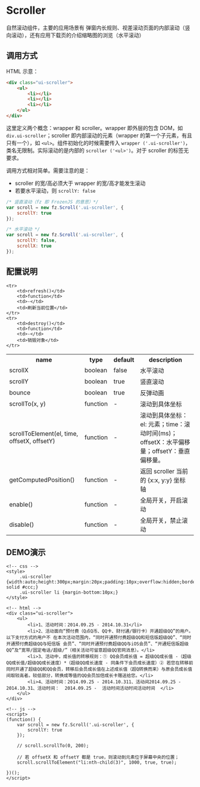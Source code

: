 # Scroller

自然滚动组件，主要的应用场景有 弹窗内长规则、视差滚动页面的内部滚动（竖向滚动），还有应用下载页的介绍缩略图的浏览（水平滚动）

## 调用方式

HTML 示意：
```html
<div class="ui-scroller">
	<ul>
		<li></li>
		<li></li>
		<li></li>
	</ul>
</div>
```

这里定义两个概念：wrapper 和 scroller。wrapper 即外层的包含 DOM，如 `div.ui-scroller`；scroller 即内部滚动的元素（wrapper 的第一个子元素，有且只有一个），如 `<ul>`。组件初始化的时候需要传入 `wrapper ('.ui-scroller')`，类名无限制。实际滚动的是内部的 `scroller ('<ul>')`。对于 scroller 的标签无要求。

调用方式相对简单。需要注意的是：

* scroller 的宽/高必须大于 wrapper 的宽/高才能发生滚动
* 若要水平滚动，则 `scrollY: false`




```js
/* 竖直滚动（fz 即 FrozenJS 的意思）*/
var scroll = new fz.Scroll('.ui-scroller', {
	scrollY: true
});

/* 水平滚动 */
var scroll = new fz.Scroll('.ui-scroller', {
	scrollY: false,
	scrollX: true
});
```


## 配置说明

<table width="100%">
	<tr>
		<th>name</th>
		<th>type</th>
		<th>default</th>
		<th>description</th>
	</tr>
	<tr>
		<td>scrollX</td>
		<td>boolean</td>
		<td>false</td>
		<td>水平滚动</td>
	</tr>
	<tr>
		<td>scrollY</td>
		<td>boolean</td>
		<td>true</td>
		<td>竖直滚动</td>
	</tr>
	<tr>
		<td>bounce</td>
		<td>boolean</td>
		<td>true</td>
		<td>反弹动画</td>
	</tr>
	<tr>
		<td>scrollTo(x, y)</td>
		<td>function</td>
		<td>-</td>
		<td>滚动到具体坐标</td>
	</tr>
	<tr>
		<td>scrollToElement(el, time, offsetX, offsetY)</td>
		<td>function</td>
		<td>-</td>
		<td>滚动到具体坐标：el: 元素；time：滚动时间(ms)；offsetX：水平偏移量；offsetY：垂直偏移量。</td>
	</tr>
	<tr>
		<td>getComputedPosition()</td>
		<td>function</td>
		<td>-</td>
		<td>返回 scroller 当前的 {x:x, y:y} 坐标轴</td>
	</tr>
	<tr>
		<td>enable()</td>
		<td>function</td>
		<td>-</td>
		<td>全局开关，开启滚动</td>
	</tr>
	<tr>
		<td>disable()</td>
		<td>function</td>
		<td>-</td>
		<td>全局开关，禁止滚动</td>
	</tr>

	<tr>
		<td>refresh()</td>
		<td>function</td>
		<td>-</td>
		<td>刷新当前位置</td>
	</tr>
	<tr>
		<td>destroy()</td>
		<td>function</td>
		<td>-</td>
		<td>销毁对象</td>
	</tr>
</table>



## DEMO演示
```iframe
<!-- css -->
<style>
	 .ui-scroller {width:auto;height:300px;margin:20px;padding:10px;overflow:hidden;border:1px solid #ccc;}
	 .ui-scroller li {margin-bottom:10px;}
</style>

<!-- html -->
<div class="ui-scroller">
	<ul>
		<li>1、活动时间：2014.09.25 - 2014.10.31</li>
		<li>2、活动面向“预付费（Q点Q币、QQ卡、财付通/银行卡）开通超级QQ”的用户。以下支付方式的用户不 在本次活动范围内，“同时开通预付费超级QQ和短信版超级QQ”、“同时开通预付费超级QQ与短信版 会员”、“同时开通预付费超级QQ与iOS会员”、“开通短信版超级QQ”及“宽带/固定电话/超级/”（相关活动可留意超级QQ官网消息）。</li>
		<li>3、活动中，成长值的转移规则：① QQ会员成长值 = 超级QQ成长值 -（超级QQ成长值/超级QQ成长速度）*（超级QQ成长速度 - 同条件下会员成长速度）② 若您在转移前同时开通了超级QQ和QQ会员，转移后会员成长值在上述成长值（超Q转换而来）与原会员成长值间取较高者。较低部分，转换成等值的QQ会员加倍成长卡赠送给您。</li>
		<li>4、活动时间：2014.09.25 - 2014.10.311、活动间2014.09.25 - 2014.10.31、活动时间：  2014.09.25 -  活动时间活动时间活动时间  </li>
	</ul>
</div>

<!-- js -->
<script>
(function() {
	var scroll = new fz.Scroll('.ui-scroller', {
		scrollY: true
	});

	// scroll.scrollTo(0, 200);

	// 若 offsetX 和 offsetY 都是 true，则滚动到元素位于屏幕中央的位置；
	scroll.scrollToElement("li:nth-child(3)", 1000, true, true);

})();
</script>
```


